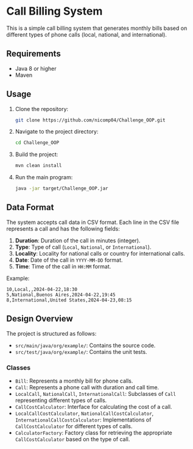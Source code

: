 # Call Billing System

This is a simple call billing system that generates monthly bills based on different types of phone calls (local, national, and international).

## Requirements

- Java 8 or higher
- Maven

## Usage

1. Clone the repository:

    ```bash
    git clone https://github.com/nicomp04/Challenge_OOP.git
    ```

2. Navigate to the project directory:

    ```bash
    cd Challenge_OOP
    ```

3. Build the project:

    ```bash
    mvn clean install
    ```

4. Run the main program:

    ```bash
    java -jar target/Challenge_OOP.jar
    ```

## Data Format

The system accepts call data in CSV format. Each line in the CSV file represents a call and has the following fields:

1. **Duration**: Duration of the call in minutes (integer).
2. **Type**: Type of call (`Local`, `National`, or `International`).
3. **Locality**: Locality for national calls or country for international calls.
4. **Date**: Date of the call in `YYYY-MM-DD` format.
5. **Time**: Time of the call in `HH:MM` format.

Example:

```csv
10,Local,,2024-04-22,18:30
5,National,Buenos Aires,2024-04-22,19:45
8,International,United States,2024-04-23,08:15
 ```


## Design Overview

The project is structured as follows:

- `src/main/java/org/example/`: Contains the source code.
- `src/test/java/org/example/`: Contains the unit tests.

### Classes

- `Bill`: Represents a monthly bill for phone calls.
- `Call`: Represents a phone call with duration and call time.
- `LocalCall`, `NationalCall`, `InternationalCall`: Subclasses of `Call` representing different types of calls.
- `CallCostCalculator`: Interface for calculating the cost of a call.
- `LocalCallCostCalculator`, `NationalCallCostCalculator`, `InternationalCallCostCalculator`: Implementations of `CallCostCalculator` for different types of calls.
- `CalculatorFactory`: Factory class for retrieving the appropriate `CallCostCalculator` based on the type of call.
